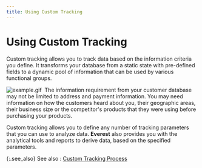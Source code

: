 ```yaml
---
title: Using Custom Tracking
---
```


# Using Custom Tracking


Custom tracking allows you to track data based on the information criteria  you define. It transforms your database from a static state with pre-defined  fields to a dynamic pool of information that can be used by various functional  groups.


![example.gif]({{site.ct_baseurl}}/img/example.gif)  The  information requirement from your customer database may not be limited  to address and payment information. You may need information on how the  customers heard about you, their geographic areas, their business size  or the competitor's products that they were using before purchasing your  products.


Custom tracking allows you to define any number of tracking parameters  that you can use to analyze data. **Everest**  also provides you with the analytical tools and reports to derive data,  based on the specified parameters.


{:.see_also}
See also
: [Custom Tracking  Process]({{site.ct_baseurl}}/custom_tracking_process.html)
